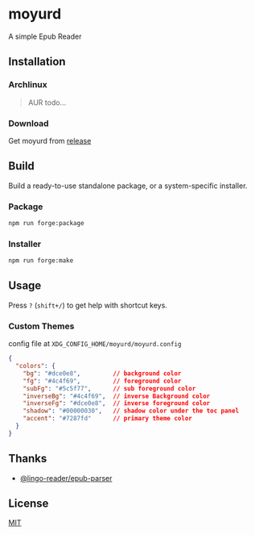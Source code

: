 # moyurd
A simple Epub Reader

## Installation

### Archlinux

>AUR todo...

### Download

Get moyurd from [release](https://github.com/liuhq/moyurd/releases)

## Build

Build a ready-to-use standalone package, or a system-specific installer.

### Package

```sh
npm run forge:package
```

### Installer

```sh
npm run forge:make
```

## Usage

Press `?` (`shift+/`) to get help with shortcut keys.

### Custom Themes

config file at `XDG_CONFIG_HOME/moyurd/moyurd.config`

```json
{
  "colors": {
    "bg": "#dce0e8",         // background color
    "fg": "#4c4f69",         // foreground color
    "subFg": "#5c5f77",      // sub foreground color
    "inverseBg": "#4c4f69",  // inverse Background color
    "inverseFg": "#dce0e8",  // inverse foreground color
    "shadow": "#00000030",   // shadow color under the toc panel
    "accent": "#7287fd"      // primary theme color
  }
}

```

<!-- ## Support -->



<!-- ## Contributing -->



<!-- ## Changelog -->

<!-- You can check the [Changelog](./CHANGELOG.md) here. -->

## Thanks

- [@lingo-reader/epub-parser](https://github.com/hhk-png/lingo-reader)

## License

[MIT](./LICENSE)
